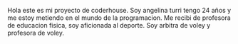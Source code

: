 Hola este es mi proyecto de coderhouse.
Soy angelina turri tengo 24 años y me estoy metiendo en el mundo de la programacion.
Me recibi de profesora de educacion fisica, soy aficionada al deporte.
Soy arbitra de voley y profesora de voley.
